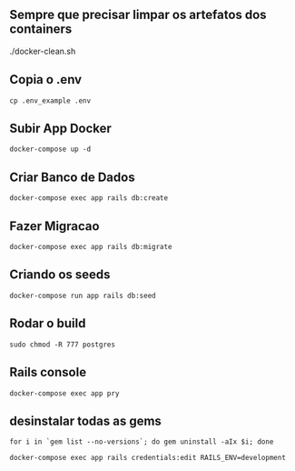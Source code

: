 ## Sempre que precisar limpar os artefatos dos containers
./docker-clean.sh

## Copia o .env
```shell
cp .env_example .env
```

## Subir App Docker
```shell
docker-compose up -d
```

## Criar Banco de Dados
```shell
docker-compose exec app rails db:create
```

## Fazer Migracao
```shell
docker-compose exec app rails db:migrate
```

## Criando os seeds
```shell
docker-compose run app rails db:seed
```

## Rodar o build
```shell
sudo chmod -R 777 postgres
```

## Rails console
```shell
docker-compose exec app pry 
```

## desinstalar todas as gems
```shell
for i in `gem list --no-versions`; do gem uninstall -aIx $i; done
```
```shell
docker-compose exec app rails credentials:edit RAILS_ENV=development
```
##
